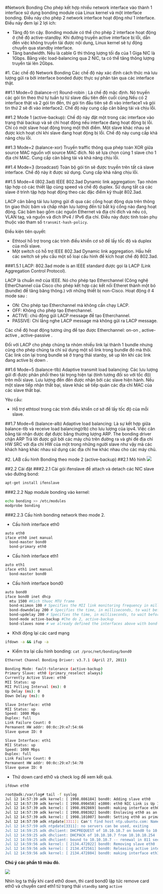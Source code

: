#Network Bonding
Cho phép kết hợp nhiều network interface vào thành 1 interface sử dụng bonding module của Linux kernel và một interface bonding. Điều này cho phép 2 network interface hoạt động như 1 interface. Điều này đem lại 2 lợi ích:
- Tăng độ tin cậy. Bonding module có thể cho phép 2 interface hoạt động ở chế độ active-standby. Khi đường truyền active interface bị lỗi, dẫn đến việc không truyền tải được nội dung, Linux kernel sẽ tự động chuyển qua standby interface.
- Tăng bandwidth. Nếu là cable G thì thông lượng tối đa của 1 Giga NIC là 1Gbps. Bằng việc load-balancing qua 2 NIC, ta có thể tăng thông lượng truyền tải lên 2Gbps.

#1. Các chế độ Network Bonding
Các chế độ này xác định cách thức mà lưu lượng gửi ra bởi interface bonded được thực sự phân tán qua các interface thật.

##1.1 Mode=0 (balance-rr)
Round-robin : Là chế độ mặc định. Nó truyền các gói tin theo thứ tự tuần tự từ slave đầu tiên đến cuối cùng.Nếu có 2 interface thật và 2 gói tin đến, thì gói tin đầu tiên sẽ đi vào interface1 và gói tin thứ 2 sẽ đi vào interface2. Chế độ này cung cấp cân bằng tải và chịu lỗi.

##1.2 Mode 1 (active-backup):
Chế độ này đặt một trong các interface vào trạng thái backup và sẽ chỉ hoạt động nếu interface đang hoạt động bị lỗi. Chỉ có một slave hoạt động trong một thời điểm. Một slave khác nhau sẽ được kích hoạt chỉ khi slave đang hoạt động bị lỗi. Chế độ này cung cấp khả năng chịu lỗi.

##1.3 Mode=2 (balance-xor)
Truyền traffic thông qua phép toán XOR giữa source MAC nguồn với source MAC đích. Nó sẽ lựa chọn cùng 1 slave cho 1 địa chỉ MAC. Cung cấp cân bằng tải và khả năng chịu lỗi.

##1.4 Mode=3 (broadcast)
Toàn bộ gói tin sẽ được truyền trên tất cả slave interface. Chế độ này ít được sử dụng. Cung cấp khả năng chịu lỗi.

##1.5 Mode=4 (802.3ad)
IEEE 802.3ad Dynamic link aggregation: Tạo nhóm tập hợp có các thiết lập cùng speed và chế độ duplex. Sử dụng tất cả các slave ở trình tập hợp hoạt động theo các đặc điểm kỹ thuật 802.3ad.

LACP cân bằng tải lưu lượng gửi đi qua các cổng hoạt động dựa trên thông tin giao thức băm và chấp nhận lưu lượng đến từ bất kỳ cổng nào đang hoạt động. Các băm bao gồm các nguồn Ethernet và địa chỉ đích và nếu có, VLAN tag, và nguồn và đích IPv4 / IPv6 địa chỉ. Điều này được tính toán phụ thuộc vào tham số `transmit-hash-policy`.

Điều kiện tiên quyết:
- Ethtool hỗ trợ trong các trình điều khiển cơ sở để lấy tốc độ và duplex của mỗi slave.
- Một switch có hỗ trợ IEEE 802.3ad Dynamic link aggregation. Hầu hết các switch sẽ yêu cầu một số loại cấu hình để kích hoạt chế độ 802.3ad.

###1.5.1 LACP:
802.3ad mode is an IEEE standard được gọi là LACP (Link Aggregation Control Protocol).

LACP là chuẩn mở của IEEE. Nó cho phép tạo Etherchannel (Công nghệ EtherChannel của Cisco cho phép kết hợp các kết nối Etheret thành một bó (bundle) để tăng băng thông.) với những thiết bị non-Cisco. Hoạt động ở 4 mode sau :
- ON: Cho phép tạo Etherchannel mà không cần chạy LACP.
- OFF: Không cho phép tạo Etherchannel.
- ACTIVE: chủ động gửi LACP message để tạo Etherchannel.
- PASSIVE: Chỉ lắng nghe LACP message mà không gửi ra LACP message.

Các chế độ hoạt động tương ứng để tạo được Etherchannel: on-on , active-active , active-passive .

Đối với LACP cho phép chúng ta nhóm nhiều link lại thành 1 bundle nhưng cũng cho phép chúng ta chỉ sử dụng một số link trong bundle đó mà thôi. Các link còn lại trong bundle sẽ ở trạng thái stanby, sẽ up lên khi các link đang active bị down .

##1.6 Mode=5 (balance-tlb)
Adaptive transmit load balancing: Các lưu lượng gửi đi được phân phối theo tải trọng hiện tại (tính tương đối so với tốc độ) trên mỗi slave. Lưu lượng đến đến được nhận bởi các slave hiện hành. Nếu một slave tiếp nhận thất bại, slave khác sẽ tiếp quản các địa chỉ MAC của các slave thất bại.

Yêu cầu:
  - Hỗ trợ ethtool trong các trình điều khiển cơ sở để lấy tốc độ của mỗi slave.


##1.7 Mode=6 (balance-alb)
Adaptive load balancing: Là sự kết hợp giữa balance-tlb và receive load balancing(rlb) cho lưu lượng của ipv4. Việc cân bằng tải nhận được đạt được bằng thương lượng ARP. The bonding driver chặn ARP Trả lời được gửi bởi các máy chủ trên đường ra và ghi đè địa chỉ HW SRC với địa chỉ HW của một trong những người slave như vậy mà các khách hàng khác nhau sử dụng các địa chỉ hw khác nhau cho các máy chủ.


#2. LAB cấu hình Bonding theo mode 2 (active-backup)
##2.1 Mô hình
![](http://i.imgur.com/ReJmZM4.png)

##2.2 Cài đặt
###2.2.1 Cài gói ifenslave để attach và detach các NIC slave vào đường bond:
```sh
apt-get install ifenslave
```
###2.2.2 Nạp module bonding vào kernel:
```sh
echo bonding >> /etc/modules
modprobe bonding
```
###2.2.3 Cấu hình bonding network theo mode 2.
- Cấu hình interface eth0
```sh
auto eth0
iface eth0 inet manual
  bond-master bond0
  bond-primary eth0
```

- Cấu hình interface eth1
```sh
auto eth1
iface eth1 inet manual
  bond-master bond0
```

- Cấu hình interface bond0
```sh
auto bond0
iface bond0 inet dhcp
  mtu 1500 #Kich thuoc MTU frame
  bond-miimon 100 # Specifies the MII link monitoring frequency in milliseconds. This determines how often the link state of each slave is inspected for link failures.
  bond-downdelay 200 # Specifies the time, in milliseconds, to wait before disabling a slave after a link failure has been detected.
  bond-updelay 200 # Specifies the time, in milliseconds, to wait before enabling a slave after a link recovery has been detected.
  bond-mode active-backup #Che do 2, active-backup
  bond-slaves none # we already defined the interfaces above with bond-master
```

- Khởi động lại các card mạng
```sh
ifdown -a && ifup -a
```

- Kiểm tra lại cấu hình bonding: `cat /proc/net/bonding/bond0`
```sh
Ethernet Channel Bonding Driver: v3.7.1 (April 27, 2011)

Bonding Mode: fault-tolerance (active-backup)
Primary Slave: eth0 (primary_reselect always)
Currently Active Slave: eth0
MII Status: up
MII Polling Interval (ms): 0
Up Delay (ms): 0
Down Delay (ms): 0

Slave Interface: eth0
MII Status: up
Speed: 1000 Mbps
Duplex: full
Link Failure Count: 0
Permanent HW addr: 00:0c:29:e7:54:66
Slave queue ID: 0

Slave Interface: eth1
MII Status: up
Speed: 1000 Mbps
Duplex: full
Link Failure Count: 0
Permanent HW addr: 00:0c:29:e7:54:70
Slave queue ID: 0
```

- Thử down card eth0 và check log để xem kết quả.
```sh
ifdown eth0
```

```sh
root@adk:/var/log# tail -f syslog
Jul 12 14:57:39 adk kernel: [ 1998.086184] bond0: Adding slave eth0
Jul 12 14:57:39 adk kernel: [ 1998.090458] e1000: eth0 NIC Link is Up 1000 Mbps Full Duplex, Flow Control: None
Jul 12 14:57:39 adk kernel: [ 1998.092869] bond0: making interface eth0 the new active one
Jul 12 14:57:39 adk kernel: [ 1998.098382] bond0: Enslaving eth0 as an active interface with an up link
Jul 12 14:57:39 adk kernel: [ 1998.101007] bond0: Setting eth0 as primary slave
Jul 12 14:57:59 adk ntpdate[3311]: Can't find host ntp.ubuntu.com: Name or service not known (-2)
Jul 12 14:57:59 adk ntpdate[3311]: no servers can be used, exiting
Jul 12 14:59:25 adk dhclient: DHCPREQUEST of 10.10.10.7 on bond0 to 10.10.10.254 port 67 (xid=0x5dbfe8b2)
Jul 12 14:59:25 adk dhclient: DHCPACK of 10.10.10.7 from 10.10.10.254
Jul 12 14:59:25 adk dhclient: bound to 10.10.10.7 -- renewal in 811 seconds.
Jul 12 14:59:56 adk kernel: [ 2134.472022] bond0: Removing slave eth0
Jul 12 14:59:56 adk kernel: [ 2134.472561] bond0: Releasing active interface eth0
Jul 12 14:59:56 adk kernel: [ 2134.472804] bond0: making interface eth1 the new active one
```

**Chú ý các phần tô màu đỏ.**

![](http://image.prntscr.com/image/0cc52fa5c4f642d9a0e08702e6d2fb89.png)


Nhìn log ta thấy khi card eth0 down, thì card bond0 lập tức remove card eth0 và chuyển card eth1 từ trạng thái `standby` sang `active`
